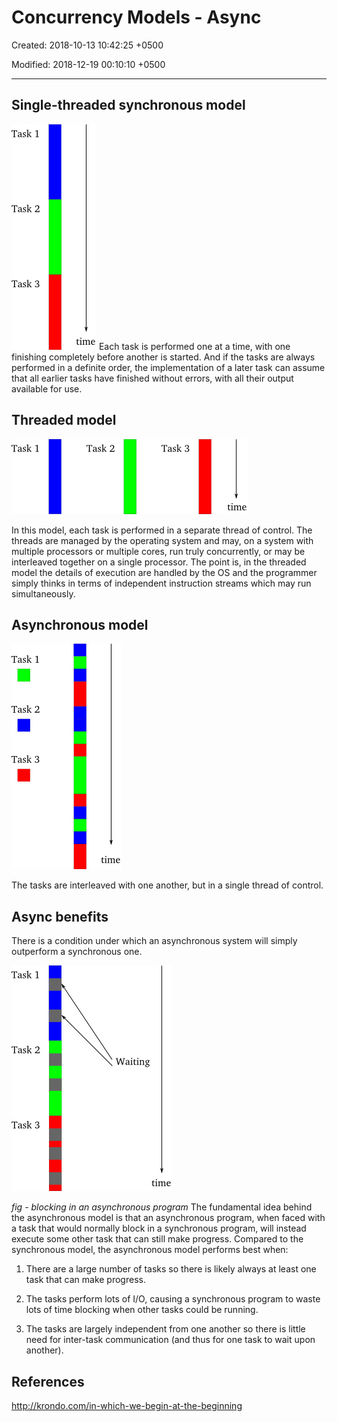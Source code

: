 # Concurrency Models - Async

Created: 2018-10-13 10:42:25 +0500

Modified: 2018-12-19 00:10:10 +0500

---

## Single-threaded synchronous model

![image](media/Concurrency-Models-Async-image1.png)
Each task is performed one at a time, with one finishing completely before another is started. And if the tasks are always performed in a definite order, the implementation of a later task can assume that all earlier tasks have finished without errors, with all their output available for use.

## Threaded model

![image](media/Concurrency-Models-Async-image2.png)

In this model, each task is performed in a separate thread of control. The threads are managed by the operating system and may, on a system with multiple processors or multiple cores, run truly concurrently, or may be interleaved together on a single processor. The point is, in the threaded model the details of execution are handled by the OS and the programmer simply thinks in terms of independent instruction streams which may run simultaneously.

## Asynchronous model

![image](media/Concurrency-Models-Async-image3.png)

The tasks are interleaved with one another, but in a single thread of control.

## Async benefits

There is a condition under which an asynchronous system will simply outperform a synchronous one.

![image](media/Concurrency-Models-Async-image4.png)

*fig - blocking in an asynchronous program*
The fundamental idea behind the asynchronous model is that an asynchronous program, when faced with a task that would normally block in a synchronous program, will instead execute some other task that can still make progress.
Compared to the synchronous model, the asynchronous model performs best when:

1. There are a large number of tasks so there is likely always at least one task that can make progress.

2. The tasks perform lots of I/O, causing a synchronous program to waste lots of time blocking when other tasks could be running.

3. The tasks are largely independent from one another so there is little need for inter-task communication (and thus for one task to wait upon another).

## References

<http://krondo.com/in-which-we-begin-at-the-beginning>

